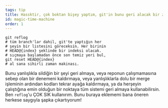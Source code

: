 ```yaml
---
tags: tip
title: Hassktir, çok boktan bişey yaptım, git'in bunu geri alacak bir zaman makinası var de bana, n'olur!?!
id: magic-time-machine
order: 1
---
```


```git
git reflog
# tüm branch'lar dahil, git'te yaptığın her
# şeyin bir listesini göreceksin. Her birinin
# HEAD@{index} şeklinde bir indeksi olacak.
# sıçmaya başlamadan önce son temiz yeri bul,
git reset HEAD@{index}
# al sana sihirli zaman makinası.
```

Bunu yanlışlıkla sildiğin bir şeyi geri almaya, veya reponun çalışmamasına sebep olan bir denemeni kaldırmaya, veya yanlışlıklarla dolu bir merge işleminin ardından kodları tekrar ayağa kaldırmaya, ya da herşeyin çalıştığına emin olduğun bir noktaya tüm sistemi geri almaya kullanabilirsin. Ben `reflog`'u ÇOK SIK kullanırım. Bunu buraya eklememi bana öneren herkese saygıyla şapka çıkartıyorum!